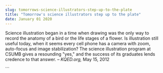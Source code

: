 ```yaml
---
slug: tomorrows-science-illustrators-step-up-to-the-plate
title: "Tomorrow's science illustrators step up to the plate"
date: January 01 2020
---
```


 
<p>
  Science illustration began in a time when drawing was the only way to record
  the anatomy of a bird or the life stages of a flower. Is illustration still
  useful today, when it seems every cell phone has a camera with zoom,
  auto-focus and image stabilization? The science illustration program at CSUMB
  gives a resounding "yes," and the success of its graduates lends credence to
  that answer. – <em>KQED.org,</em> May 15, 2012
</p>
```
